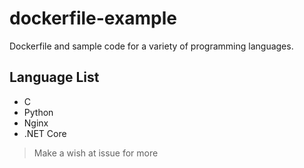 # dockerfile-example
Dockerfile and sample code for a variety of programming languages.

## Language List
- C
- Python
- Nginx
- .NET Core

> Make a wish at issue for more

